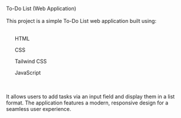 To-Do List (Web Application)
<br><br>
This project is a simple To-Do List web application built using:
<br><br>
<ul>HTML</ul>
<ul>CSS</ul>
<ul>Tailwind CSS</ul>
<ul>JavaScript</ul>
<br><br>
It allows users to add tasks via an input field and display them in a list format. The application features a modern, responsive design for a seamless user experience.
